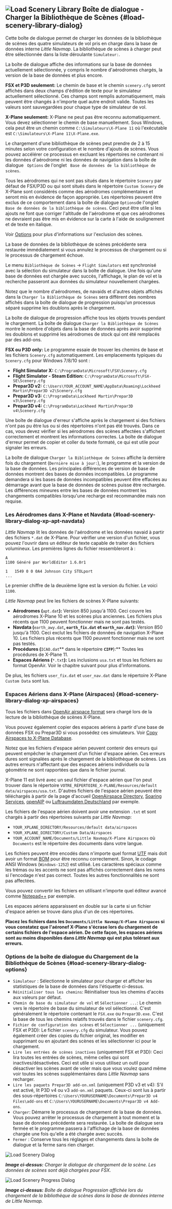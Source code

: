 ## ![Load Scenery Library](../images/icons/database.png "Load Scenery Library") Boîte de dialogue - Charger la Bibliothèque de Scènes {#load-scenery-library-dialog}

Cette boîte de dialogue permet de charger les données de la bibliothèque de scènes des quatre simulateurs de vol pris en charge dans la base de données interne _Little Navmap_. La bibliothèque de scènes à charger peut être sélectionnée dans la liste déroulante `Simulateur:`.

La boîte de dialogue affiche des informations sur la base de données actuellement sélectionnée, y compris le nombre d'aérodromes chargés, la version de la base de données et plus encore.

**FSX et P3D seulement:** Le chemin de base et le chemin `scenery.cfg` seront affichés dans deux champs d'édition de texte pour le simulateur actuellement sélectionné. Ces champs sont remplis automatiquement, mais peuvent être changés à n'importe quel autre endroit valide. Toutes les valeurs sont sauvegardées pour chaque type de simulateur de vol.

**X-Plane seulement:** X-Plane ne peut pas être reconnu automatiquement. Vous devez sélectionner le chemin de base manuellement.
Sous Windows, cela peut être un chemin comme `C:\Simulateurs\X-Plane 11` où l'exécutable est  `C:\Simulateurs\X-Plane 11\X-Plane.exe`.

Le chargement d'une bibliothèque de scènes peut prendre de 2 à 15 minutes selon votre configuration et le nombre d'ajouts de scènes. Vous pouvez accélérer ce processus en excluant les répertoires ne contenant ni les données d'aérodrome ni les données de navigation dans la boîte de dialogue ` Options` de l'onglet ` Base de données de la bibliothèque de scènes`.

Tous les aérodromes qui ne sont pas situés dans le répertoire `Scenery` par défaut de FSX/P3D ou qui sont situés dans le répertoire `Custom Scenery` de X-Plane sont considérés comme des aérodromes complémentaires et seront mis en évidence de façon appropriée. Les répertoires peuvent être exclus de ce comportement dans la boîte de dialogue `Options`de l'onglet `Base de données de la bibliothèque de scènes`. Ceci peut être utile si les ajouts ne font que corriger l'altitude de l'aérodrome et que ces aérodromes ne devraient pas être mis en évidence sur la carte à l'aide de soulignement et de texte en italique.

Voir [Options](OPTIONS.md#scenery-library-database) pour plus d'informations sur l'exclusion des scènes.

La base de données de la bibliothèque de scènes précédente sera restaurée immédiatement si vous annulez le processus de chargement ou si le processus de chargement échoue.

Le menu `Bibliothèque de Scènes` -&gt; `Flight Simulators` est synchronisé avec la sélection du simulateur dans la boîte de dialogue. Une fois qu'une base de données est chargée avec succès, l'affichage, le plan de vol et la recherche passeront aux données du simulateur nouvellement chargées.

Notez que le nombre d'aérodromes, de navaids et d'autres objets affichés dans la `Charger la Bibliothèque de Scènes` sera différent des nombres affichés dans la boîte de dialogue de progression puisqu'un processus séparé supprime les doublons après le chargement.

La boîte de dialogue de progression affiche tous les objets trouvés pendant le chargement. La boîte de dialogue `Charger la Bibliothèque de Scènes` montre le nombre d'objets dans la base de données après avoir supprimé les doublons et supprimé les aérodromes de stock qui ont été remplacés par des add-ons.

**FSX ou P3D only:** Le programme essaie de trouver les chemins de base et les fichiers `Scenery.cfg` automatiquement. Les emplacements typiques du `Scenery.cfg` pour Windows 7/8/10 sont :

* **Flight Simulator X:** `C:\ProgramData\Microsoft\FSX\Scenery.cfg`
* **Flight Simulator - Steam Edition:** `C:\ProgramData\Microsoft\FSX-SE\Scenery.cfg`
* **Prepar3D v2:** `C:\Users\YOUR_ACCOUNT_NAME\AppData\Roaming\Lockheed Martin\Prepar3D v2\Scenery.cfg`
* **Prepar3D v3:** `C:\ProgramData\Lockheed Martin\Prepar3D v3\Scenery.cfg`
* **Prepar3D v4:** `C:\ProgramData\Lockheed Martin\Prepar3D v4\Scenery.cfg`

Une boîte de dialogue d'erreur s'affiche après le chargement si des fichiers n'ont pas pu être lus ou si des répertoires n'ont pas été trouvés. Dans ce cas, vous devez vérifier si les aérodromes des scènes affectées s'affichent correctement et montrent les informations correctes. La boîte de dialogue d'erreur permet de copier et coller du texte formaté, ce qui est utile pour signaler les erreurs.

La boîte de dialogue `Charger la Bibliothèque de Scènes` affiche la dernière fois du chargement \(`Dernière mise à jour:`\), le programme et la version de la base de données. Les principales différences de version de base de données montrent des bases de données incompatibles. Le programme demandera si les bases de données incompatibles peuvent être effacées au démarrage avant que la base de données de scènes puisse être rechargée. Les différences mineures entre les bases de données montrent les changements compatibles lorsqu'une recharge est recommandée mais non requise.

### Les Aérodromes dans X-Plane et Navdata {#load-scenery-library-dialog-xp-apt-navdata}

*Little Navmap* lit les données de l'aérodrome et les données navaid à partir des fichiers `*.dat` de X-Plane. Pour vérifier une version d'un fichier, vous pouvez l'ouvrir dans un éditeur de texte capable de traiter des fichiers volumineux. Les premières lignes du fichier ressembleront à :

```
A
1100 Généré par WorldEditor 1.6.0r1

1   1549 0 0 0A4 Johnson City STOLport
...
```
Le premier chiffre de la deuxième ligne est la version du fichier. Le voici `1100`.

*Little Navmap* peut lire les fichiers de scènes X-Plane suivants:

* **Aérodromes \(**`apt.dat`**\):** Version 850 jusqu'à 1100. Ceci couvre les aérodromes X-Plane 10 et les scènes plus anciennes. Les fichiers plus récents que 1100 peuvent fonctionner mais ne sont pas testés.
* **Navdata \(**`earth_awy.dat`**, **`earth_fix.dat`** et **`earth_nav.dat`**\):** Version 850 jusqu'à 1100. Ceci exclut les fichiers de données de navigation X-Plane 10. Les fichiers plus récents que 1100 peuvent fonctionner mais ne sont pas testés.
* **Procédures \(**`ICAO.dat`** dans le répertoire **`CIFP`**\):** Toutes les procédures de X-Plane 11.
* **Espaces Aériens \(**`*.txt`**\):** Les inclusions `usa.txt` et tous les fichiers au format OpenAir. Voir le chapitre suivant pour plus d'informations.

De plus, les fichiers `user_fix.dat` et `user_nav.dat` dans le répertoire X-Plane `Custom Data` sont lus.

### Espaces Aériens dans X-Plane (Airspaces) {#load-scenery-library-dialog-xp-airspaces}

Tous les fichiers dans [OpenAir airspace format](http://www.winpilot.com/UsersGuide/UserAirspace.asp) sera chargé lors de la lecture de la bibliothèque de scènes X-Plane.

Vous pouvez également copier des espaces aériens à partir d'une base de données FSX ou Prepar3D si vous possédez ces simulateurs. Voir [Copy Airspaces to X-Plane Database](MENUS.md#copy-airspaces-to-xplane).

Notez que les fichiers d'espace aérien peuvent contenir des erreurs qui peuvent empêcher le chargement d'un fichier d'espace aérien. Ces erreurs dures sont signalées après le chargement de la bibliothèque de scènes. Les autres erreurs n'affectant que des espaces aériens individuels ou la géométrie ne sont rapportées que dans le fichier journal.

X-Plane 11 est livré avec un seul fichier d'espace aérien que l'on peut trouver dans le répertoire `VOTRE_RÉPERTOIRE_X-PLANE/Resources/default data/airspaces/usa.txt`.
D'autres fichiers de l'espace aérien peuvent être téléchargés à partir de la page d'accueil [OpenAirspace Directory](http://www.winpilot.com/openair/index.asp), [Soaring Services](http://soaringweb.org/), [openAIP](https://www.openaip.net/) ou [Luftraumdaten Deutschland](https://www.daec.de/fachbereiche/luftraum-flugbetrieb/luftraumdaten) par exemple.

Les fichiers de l'espace aérien doivent avoir une extension `.txt` et sont chargés à partir des répertoires suivants par *Little Navmap*:

* `YOUR_XPLANE_DIRECTORY/Resources/default data/airspaces`
* `YOUR_XPLANE_DIRECTORY/Custom Data/Airspaces`
* `YOUR_ACCOUNT_NAME/Documents/Little Navmap/X-Plane Airspaces` où `Documents` est le répertoire des documents dans votre langue.

Les fichiers peuvent être encodés dans n'importe quel format [UTF](https://en.wikipedia.org/wiki/Unicode#UTF) mais doit avoir un format [BOM](https://en.wikipedia.org/wiki/Byte_order_mark) pour être reconnu correctement. Sinon, le codage ANSI Windows \(`Windows-1252`\) est utilisé. Les caractères spéciaux comme les trémas ou les accents ne sont pas affichés correctement dans les noms si l'encodage n'est pas correct. Toutes les autres fonctionnalités ne sont pas affectées.

Vous pouvez convertir les fichiers en utilisant n'importe quel éditeur avancé comme [Notepad++](https://notepad-plus-plus.org/) par exemple.

Les espaces aériens apparaissent en double sur la carte si un fichier d'espace aérien se trouve dans plus d'un de ces répertoires.

**Placez les fichiers dans les `Documents/Little Navmap/X-Plane Airspaces` si vous constatez que l'aéronef X-Plane s'écrase lors du chargement de certains fichiers de l'espace aérien. De cette façon, les espaces aériens sont au moins disponibles dans *Little Navmap* qui est plus tolérant aux erreurs.**

### Options de la boîte de dialogue du Chargement de la Bibliothèque de Scènes {#load-scenery-library-dialog-options}

* `Simulateur` : Sélectionne le simulateur pour charger et afficher les statistiques de la base de données dans l'étiquette ci-dessus.
* `Réinitialiser tous les chemins`: Réinitialiser tous les chemins d'accès aux valeurs par défaut.
* `Chemin de base du simulateur de vol` et `Sélectionner ...`: Le chemin vers le répertoire de base du simulateur de vol sélectionné. C'est généralement le répertoire contenant le `FSX.exe` ou `Prepar3D.exe`. C'est la base de tous les chemins relatifs trouvés dans le fichier `scenery.cfg`.
* `Fichier de configuration des scènes` et `Sélectionner ...` \(uniquement FSX et P3D\): Le fichier `scenery.cfg` du simulateur. Vous pouvez également créer des copies du fichier original, les modifier en supprimant ou en ajoutant des scènes et les sélectionner ici pour le chargement.
* `Lire les entrées de scènes inactives` \(uniquement FSX et P3D\): Ceci lira toutes les entrées de scènes, même celles qui sont inactives/désactivées. Ceci est utile si vous utilisez un outil pour désactiver les scènes avant de voler mais que vous voulez quand même voir toutes les scènes supplémentaires dans _Little Navmap_ sans recharger.
* `Lire les paquets Prepar3D add-on.xml` \(uniquement P3D v3 et v4\): S'il est activé, lit P3D v4 ou v3 `add-on.xml` paquets. Ceux-ci sont lus à partir des sous-répertoires `C:\Users\YOURUSERNAME\Documents\Prepar3D v4 Files\add-ons` et `C:\Users\YOURUSERNAME\Documents\Prepar3D v4 Add-ons`.
* `Charger`: Démarre le processus de chargement de la base de données. Vous pouvez arrêter le processus de chargement à tout moment et la base de données précédente sera restaurée. La boîte de dialogue sera fermée et le programme passera à l'affichage de la base de données chargée une fois qu'elle a été chargée avec succès.
* `Fermer` : Conserve tous les réglages et changements dans la boîte de dialogue et la ferme sans rien charger.

![Load Scenery Dialog](../images/loadscenery.jpg "Load Scenery Dialog")

_**Image ci-dessus:** Charger le dialogue de chargement de la scène. Les données de scènes sont déjà chargées pour FSX._

![Load Scenery Progress Dialog](../images/loadsceneryprogress_fr.jpg "Load Scenery Progress Dialog")

_**Image ci-dessus:** Boîte de dialogue Progression affichée lors du chargement de la bibliothèque de scènes dans la base de données interne de Little Navmap._

